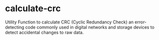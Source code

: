 # calculate-crc
Utility Function to calculate CRC (Cyclic Redundancy Check) an error-detecting code commonly used in digital networks and storage devices to detect accidental changes to raw data. 
